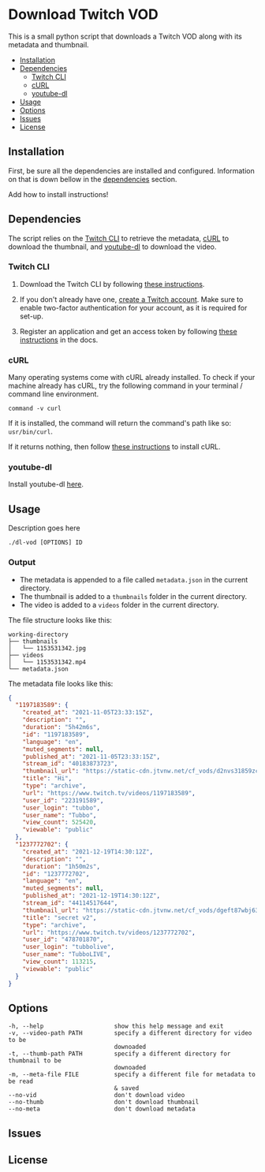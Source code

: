 # Download Twitch VOD

This is a small python script that downloads a Twitch VOD along with its metadata and thumbnail.

- [Installation](#installation)
- [Dependencies](#dependencies)
  - [Twitch CLI](#twitch-cli)
  - [cURL](#curl)
  - [youtube-dl](#youtube-dl)
- [Usage](#usage)
- [Options](#options)
- [Issues](#issues)
- [License](#license)


## Installation

First, be sure all the dependencies are installed and configured. Information on that is down bellow in the [dependencies](#dependencies) section.

Add how to install instructions!


## Dependencies

The script relies on the [Twitch CLI](https://github.com/twitchdev/twitch-cli) to retrieve the metadata, [cURL](https://github.com/curl/curl) to download the thumbnail, and [youtube-dl](https://github.com/ytdl-org/youtube-dl) to download the video.

### Twitch CLI

1. Download the Twitch CLI by following [these instructions](https://github.com/twitchdev/twitch-cli#download).

2. If you don't already have one, [create a Twitch account](https://dev.twitch.tv/login). Make sure to enable two-factor authentication for your account, as it is required for set-up.

2. Register an application and get an access token by following [these instructions](https://dev.twitch.tv/docs/api) in the docs.

### cURL

Many operating systems come with cURL already installed. To check if your machine already has cURL, try the following command in your terminal / command line environment.

```
command -v curl
```

If it is installed, the command will return the command's path like so: `usr/bin/curl`.

If it returns nothing, then follow [these instructions](https://curl.se/docs/install.html) to install cURL.

### youtube-dl

Install youtube-dl [here](https://github.com/ytdl-org/youtube-dl#installation).


## Usage

Description goes here

```
./dl-vod [OPTIONS] ID
```

### Output

- The metadata is appended to a file called `metadata.json` in the current directory.
- The thumbnail is added to a `thumbnails` folder in the current directory.
- The video is added to a `videos` folder in the current directory.

The file structure looks like this:

```
working-directory
├── thumbnails
│   └── 1153531342.jpg
├── videos
│   └── 1153531342.mp4
└── metadata.json
```

The metadata file looks like this:

```JSON
{
  "1197183589": {
    "created_at": "2021-11-05T23:33:15Z",
    "description": "",
    "duration": "5h42m6s",
    "id": "1197183589",
    "language": "en",
    "muted_segments": null,
    "published_at": "2021-11-05T23:33:15Z",
    "stream_id": "40183873723",
    "thumbnail_url": "https://static-cdn.jtvnw.net/cf_vods/d2nvs31859zcd8/86a7c358a7af41766ac0_tubbo_40183873723_1636155188//thumb/thumb0-%{width}x%{height}.jpg",
    "title": "Hi",
    "type": "archive",
    "url": "https://www.twitch.tv/videos/1197183589",
    "user_id": "223191589",
    "user_login": "tubbo",
    "user_name": "Tubbo",
    "view_count": 525420,
    "viewable": "public"
  },
  "1237772702": {
    "created_at": "2021-12-19T14:30:12Z",
    "description": "",
    "duration": "1h50m2s",
    "id": "1237772702",
    "language": "en",
    "muted_segments": null,
    "published_at": "2021-12-19T14:30:12Z",
    "stream_id": "44114517644",
    "thumbnail_url": "https://static-cdn.jtvnw.net/cf_vods/dgeft87wbj63p/283065165a7906da8355_tubbolive_44114517644_1639924203//thumb/thumb0-%{width}x%{height}.jpg",
    "title": "secret v2",
    "type": "archive",
    "url": "https://www.twitch.tv/videos/1237772702",
    "user_id": "478701870",
    "user_login": "tubbolive",
    "user_name": "TubboLIVE",
    "view_count": 113215,
    "viewable": "public"
  }
}
```


## Options

```
-h, --help                    show this help message and exit
-v, --video-path PATH         specify a different directory for video to be 
                              downoaded
-t, --thumb-path PATH         specify a different directory for thumbnail to be 
                              downoaded
-m, --meta-file FILE          specify a different file for metadata to be read 
                              & saved
--no-vid                      don't download video
--no-thumb                    don't download thumbnail
--no-meta                     don't download metadata
```


## Issues
## License
